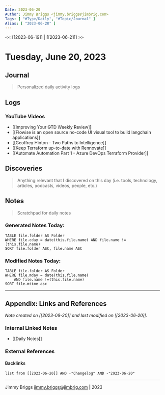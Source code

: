 ```yaml
---
Date: 2023-06-20
Author: Jimmy Briggs <jimmy.briggs@jimbrig.com>
Tags: [ "#Type/Daily", "#Topic/Journal" ]
Alias: [ "2023-06-20" ]
---
```


<< [[2023-06-19]] | [[2023-06-21]] >>

# Tuesday, June 20, 2023

## Journal

> Personalized daily activity logs

## Logs

### YouTube Videos

- [[Improving Your GTD Weekly Review]]
- [[Flowise is an open source no-code UI visual tool to build langchain applications]]
- [[Geoffrey Hinton - Two Paths to Intelligence]]
- [[Keep Terraform up-to-date with Rennovate]]
- [[Automate Automation Part 1 - Azure DevOps Terraform Provider]]

## Discoveries

> Anything relevant that I discovered on this day (i.e. tools, technology, articles, podcasts, videos, people, etc.)

## Notes

> Scratchpad for daily notes

### Generated Notes Today:

```dataview
TABLE file.folder AS Folder 
WHERE file.cday = date(this.file.name) AND file.name !=(this.file.name) 
SORT file.folder ASC, file.name ASC
```

### Modified Notes Today:

```dataview
TABLE file.folder AS Folder
WHERE file.mday = date(this.file.name) 
	AND file.name !=(this.file.name)
SORT file.mtime asc
```

***

## Appendix: Links and References

*Note created on [[2023-06-20]] and last modified on [[2023-06-20]].*

### Internal Linked Notes

- [[Daily Notes]]

### External References

#### Backlinks

```dataview
list from [[2023-06-20]] AND -"Changelog" AND -"2023-06-20"
```


***

Jimmy Briggs <jimmy.briggs@jimbrig.com> | 2023
